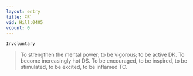 ```yaml
---
layout: entry
title: ངར་
vid: Hill:0405
vcount: 0
---
```

`Involuntary` 
> To strengthen the mental power; to be vigorous; to be active DK\.
 To become increasingly hot DS\.
To be encouraged, to be inspired, to be stimulated, to be excited, to be inflamed TC\.

